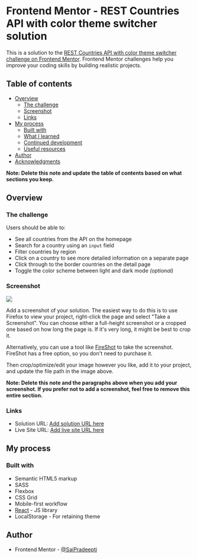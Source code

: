# Frontend Mentor - REST Countries API with color theme switcher solution

This is a solution to the [REST Countries API with color theme switcher challenge on Frontend Mentor](https://www.frontendmentor.io/challenges/rest-countries-api-with-color-theme-switcher-5cacc469fec04111f7b848ca). Frontend Mentor challenges help you improve your coding skills by building realistic projects.

## Table of contents

- [Overview](#overview)
  - [The challenge](#the-challenge)
  - [Screenshot](#screenshot)
  - [Links](#links)
- [My process](#my-process)
  - [Built with](#built-with)
  - [What I learned](#what-i-learned)
  - [Continued development](#continued-development)
  - [Useful resources](#useful-resources)
- [Author](#author)
- [Acknowledgments](#acknowledgments)

**Note: Delete this note and update the table of contents based on what sections you keep.**

## Overview

### The challenge

Users should be able to:

- See all countries from the API on the homepage
- Search for a country using an `input` field
- Filter countries by region
- Click on a country to see more detailed information on a separate page
- Click through to the border countries on the detail page
- Toggle the color scheme between light and dark mode *(optional)*

### Screenshot

![](./screenshot.jpg)

Add a screenshot of your solution. The easiest way to do this is to use Firefox to view your project, right-click the page and select "Take a Screenshot". You can choose either a full-height screenshot or a cropped one based on how long the page is. If it's very long, it might be best to crop it.

Alternatively, you can use a tool like [FireShot](https://getfireshot.com/) to take the screenshot. FireShot has a free option, so you don't need to purchase it.

Then crop/optimize/edit your image however you like, add it to your project, and update the file path in the image above.

**Note: Delete this note and the paragraphs above when you add your screenshot. If you prefer not to add a screenshot, feel free to remove this entire section.**

### Links

- Solution URL: [Add solution URL here](https://github.com/SaiPradeepti/Frontendmentor-Challenges/tree/main/07-rest-countries-api-with-color-theme-switcher)
- Live Site URL: [Add live site URL here](https://rest-countries-api-with-color-theme-switcher-saipradeepti.netlify.app/)

## My process

### Built with

- Semantic HTML5 markup
- SASS
- Flexbox
- CSS Grid
- Mobile-first workflow
- [React](https://reactjs.org/) - JS library
- LocalStorage - For retaining theme

## Author

- Frontend Mentor - [@SaiPradeepti](https://www.frontendmentor.io/profile/SaiPradeepti)
